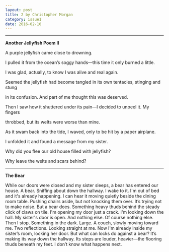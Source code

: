 ```yaml
---
layout: post
title: 2 by Christopher Morgan
category: issue1
date: 2016-02-10
---
```


___

**Another Jellyfish Poem II**

A purple jellyfish came close to drowning. 

I pulled it from the ocean’s soggy hands—this time it only burned a little. 

I was glad, actually, to know I was alive and real again. 

Seemed the jellyfish had become tangled in its own tentacles, stinging and stung 

in its confusion. And part of me thought this was deserved.

Then I saw how it shuttered under its pain—I decided to unpeel it. My fingers 

throbbed, but its welts were worse than mine.

As it swam back into the tide, I waved, only to be hit by a paper airplane. 

I unfolded it and found a message from my sister. 

Why did you flee our old house filled with jellyfish? 

Why leave the welts and scars behind?

___

**The Bear**

While our doors were closed and my sister sleeps, a bear has entered our house. A bear. Sniffing about down the hallway. I wake to it. I'm out of bed and it's already happening. I can hear it moving quietly beside the dining room table. Pushing chairs aside, but not knocking them over. It’s trying not to make noise. But a bear does. Something heavy thuds behind the steady click of claws on tile. I'm opening my door just a crack. I'm looking down the hall. My sister's door is open. And nothing else. Of course nothing else. Then I stop. Something in the dark. Large. A couch, slowly moving toward me. Two reflections. Looking straight at me. Now I'm already inside my sister’s room, locking her door. But what can locks do against a bear? It’s making its way down the hallway. Its steps are louder, heavier—the flooring thuds beneath my feet. I don’t know what happens next.